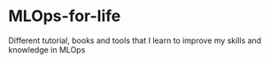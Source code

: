# MLOps-for-life
Different tutorial, books and tools that I learn to improve my skills and knowledge in MLOps
